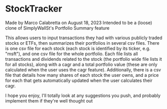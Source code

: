 # StockTracker
Made by Marco Calabretta on August 18, 2023
Intended to be a (loose) clone of SimplyWallSt's Portfolio Summary feature

This allows users to input transactions they had with various publicly traded stocks or ETFs, then summarizes their portfolios in several csv files. There is one csv file for each stock (each stock is identified by its ticker, e.g. "msft"), and one csv file for the whole portfolio. Each file lists all transactions and dividends related to the stock (the portfolio wide file lists it for all stocks), along with a cagr and a total portfolio value (these are only calculated when the user uses the cagr feature). Additionally, there is a csv file that details how many shares of each stock the user owns, and a price for each that gets automatically updated when the user calculates their cagr.

I hope you enjoy, I'll totally look at any suggestions you push, and probably implement them if they're well thought out
